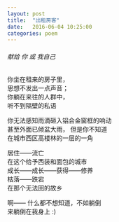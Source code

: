 ```yaml
---
layout: post
title:  "出租房客"
date:   2016-06-04 10:25:00
categories: poem
---
```


###### *献给 你 或 我自己*

你坐在租来的房子里，  
思想不发出一点声音；  
你躺在来往的人群中，  
听不到隔壁的私语  

你无法感知雨滴砸入铝合金窗框的响动  
甚至外面已倾盆大雨， 但是你不知道  
在城市西区高楼林的一层的一角  

居住——流亡  
在这个给予西装和面包的城市  
成长——成长——获得——修养  
枯落——跌宕  
在那个无法回的故乡  

啊——   什么都不想知道，不如躺倒  
来躺倒在我身上  :)
